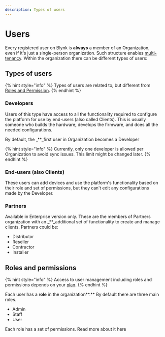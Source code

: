 ```yaml
---
description: Types of users
---
```


# Users

Every registered user on Blynk is **always** a member of an Organization, even if it's just a single-person organization. Such structure enables [multi-tenancy](multi-tenant-tree-structure.md). Within the organization there can be different types of users:

## **Types of users**

{% hint style="info" %}
Types of users are related to, but different from [Roles and Permission](../blynk.console/settings/access.md).
{% endhint %}

### **Developers**

Users of this type have access to all the functionality required to configure the platform for use by end-users (also called Clients). This is usually someone who builds the hardware, develops the firmware, and does all the needed configurations.

By default, the _\*\*_first user in Organization becomes a Developer

{% hint style="info" %}
Currently, only one developer is allowed per Organization to avoid sync issues. This limit might be changed later.
{% endhint %}



### **End-users (also Clients)**

These users can add devices and use the platform's functionality based on their role and set of permissions, but they can't edit any configurations made by the Developer.

### **Partners**

Available in Enterprise version only. These are the members of Partners organization with an _\*\*_additional set of functionality to create and manage clients. Partners could be:

* Distributor 
* Reseller 
* Contractor 
* Installer

## **Roles and permissions**

{% hint style="info" %}
Access to user management including roles and permissions depends on your [plan](https://blynk.io/pricing).
{% endhint %}

Each user has a **role** in the organization**.** By default there are three main roles.

* Admin
* Staff
* User

Each role has a set of permissions. Read more about it here
